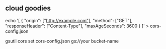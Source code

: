 cloud goodies
----------------------------------------------------------------------------------------------------------------------------------------------------------------------------------

echo '[ { "origin": ["http://example.com"], "method": ["GET"], "responseHeader": ["Content-Type"], "maxAgeSeconds": 3600 } ]' > cors-config.json




gsutil cors set cors-config.json gs://your bucket-name
